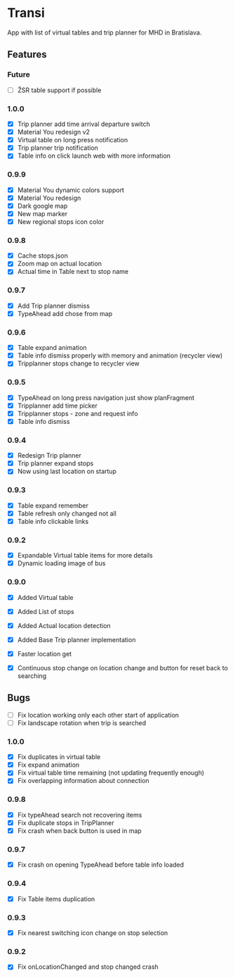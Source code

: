 # Transi

App with list of virtual tables and trip planner for MHD in Bratislava.

## Features

### Future  
- [ ] ŽSR table support if possible

### 1.0.0
- [x] Trip planner add time arrival departure switch
- [x] Material You redesign v2
- [x] Virtual table on long press notification
- [x] Trip planner trip notification
- [x] Table info on click launch web with more information

### 0.9.9
- [x] Material You dynamic colors support 
- [x] Material You redesign
- [x] Dark google map
- [x] New map marker
- [x] New regional stops icon color

### 0.9.8
- [x] Cache stops.json
- [x] Zoom map on actual location
- [x] Actual time in Table next to stop name

### 0.9.7
- [x] Add Trip planner dismiss
- [x] TypeAhead add chose from map

### 0.9.6
- [x] Table expand animation
- [x] Table info dismiss properly with memory and animation (recycler view)
- [x] Tripplanner stops change to recycler view

### 0.9.5
- [x] TypeAhead on long press navigation just show planFragment
- [x] Tripplanner add time picker
- [x] Tripplanner stops - zone and request info
- [x] Table info dismiss

### 0.9.4
- [x] Redesign Trip planner
- [x] Trip planner expand stops
- [x] Now using last location on startup

### 0.9.3
- [x] Table expand remember
- [x] Table refresh only changed not all
- [x] Table info clickable links

### 0.9.2
- [x] Expandable Virtual table items for more details
- [x] Dynamic loading image of bus

### 0.9.0
- [x] Added Virtual table
- [x] Added List of stops
- [x] Added Actual location detection
- [x] Added Base Trip planner implementation
- [x] Faster location get
- [x] Continuous stop change on location change and button for reset back to searching


## Bugs
- [ ] Fix location working only each other start of application
- [ ] Fix landscape rotation when trip is searched

### 1.0.0
- [x] Fix duplicates in virtual table
- [x] Fix expand animation
- [x] Fix virtual table time remaining (not updating frequently enough)
- [x] Fix overlapping information about connection

### 0.9.8
- [x] Fix typeAhead search not recovering items
- [x] Fix duplicate stops in TripPlanner
- [x] Fix crash when back button is used in map

### 0.9.7
- [x] Fix crash on opening TypeAhead before table info loaded

### 0.9.4
- [X] Fix Table items duplication

### 0.9.3
- [x] Fix nearest switching icon change on stop selection

### 0.9.2
- [x] Fix onLocationChanged and stop changed crash
